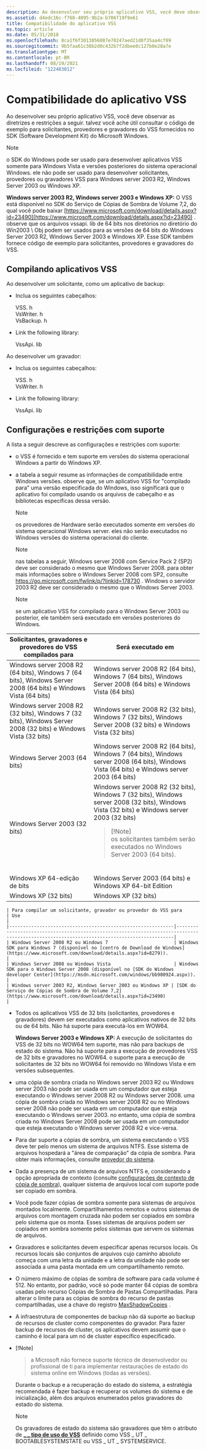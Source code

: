 ```yaml
---
description: Ao desenvolver seu próprio aplicativo VSS, você deve observar as diretrizes e restrições a seguir.
ms.assetid: d4edc16c-f768-4095-9b2a-b706f19f9e61
title: Compatibilidade do aplicativo VSS
ms.topic: article
ms.date: 05/31/2018
ms.openlocfilehash: 8ca1f6f3013856087e70247aed21d8f35aa4cf09
ms.sourcegitcommit: 9b5faa61c38b2d0c432b7f2dbee8c127b0e28a7e
ms.translationtype: MT
ms.contentlocale: pt-BR
ms.lasthandoff: 08/19/2021
ms.locfileid: "122483012"
---
```

# <a name="vss-application-compatibility"></a>Compatibilidade do aplicativo VSS

Ao desenvolver seu próprio aplicativo VSS, você deve observar as diretrizes e restrições a seguir. talvez você ache útil consultar o código de exemplo para solicitantes, provedores e gravadores do VSS fornecidos no SDK (Software Development Kit) do Microsoft Windows.

> [!Note]  
> o SDK do Windows pode ser usado para desenvolver aplicativos VSS somente para Windows Vista e versões posteriores do sistema operacional Windows. ele não pode ser usado para desenvolver solicitantes, provedores ou gravadores VSS para Windows server 2003 R2, Windows Server 2003 ou Windows XP.

 

**Windows server 2003 R2, Windows server 2003 e Windows XP:** O VSS está disponível no SDK do Serviço de Cópias de Sombra de Volume 7,2, do qual você pode baixar [https://www.microsoft.com/download/details.aspx?id=23490](https://www.microsoft.com/download/details.aspx?id=23490) . observe que os arquivos vssapi. lib de 64 bits nos diretórios no diretório do Win2003 \\ Obj podem ser usados para as versões de 64 bits do Windows Server 2003 R2, Windows Server 2003 e Windows XP. Esse SDK também fornece código de exemplo para solicitantes, provedores e gravadores do VSS.

## <a name="compiling-vss-applications"></a>Compilando aplicativos VSS

Ao desenvolver um solicitante, como um aplicativo de backup:

-   Inclua os seguintes cabeçalhos: <dl> VSS. h  
    VsWriter. h  
    VsBackup. h  
    </dl>
-   Link the following library: <dl> VssApi. lib  
    </dl>

Ao desenvolver um gravador:

-   Inclua os seguintes cabeçalhos: <dl> VSS. h  
    VsWriter. h  
    </dl>
-   Link the following library: <dl> VssApi. lib  
    </dl>

## <a name="supported-configurations-and-restrictions"></a>Configurações e restrições com suporte

A lista a seguir descreve as configurações e restrições com suporte:

-   o VSS é fornecido e tem suporte em versões do sistema operacional Windows a partir do Windows XP.
-   a tabela a seguir resume as informações de compatibilidade entre Windows versões. observe que, se um aplicativo VSS for "compilado para" uma versão especificada do Windows, isso significará que o aplicativo foi compilado usando os arquivos de cabeçalho e as bibliotecas específicas dessa versão.

    > [!Note]  
    > os provedores de Hardware serão executados somente em versões do sistema operacional Windows server. eles não serão executados no Windows versões do sistema operacional do cliente.

     

    > [!Note]  
    > nas tabelas a seguir, Windows server 2008 com Service Pack 2 (SP2) deve ser considerado o mesmo que Windows Server 2008. para obter mais informações sobre o Windows Server 2008 com SP2, consulte <https://go.microsoft.com/fwlink/p/?linkid=178730> . Windows o servidor 2003 R2 deve ser considerado o mesmo que o Windows Server 2003.

     

    > [!Note]  
    > se um aplicativo VSS for compilado para o Windows Server 2003 ou posterior, ele também será executado em versões posteriores do Windows.

     

    

    
| Solicitantes, gravadores e provedores do VSS compilados para | Será executado em | 
|-----------------------------------------------------|-------------|
| Windows server 2008 R2 (64 bits), Windows 7 (64 bits), Windows Server 2008 (64 bits) e Windows Vista (64 bits) | Windows server 2008 R2 (64 bits), Windows 7 (64 bits), Windows Server 2008 (64 bits) e Windows Vista (64 bits) | 
| Windows server 2008 R2 (32 bits), Windows 7 (32 bits), Windows Server 2008 (32 bits) e Windows Vista (32 bits) | Windows server 2008 R2 (32 bits), Windows 7 (32 bits), Windows Server 2008 (32 bits) e Windows Vista (32 bits) | 
| Windows Server 2003 (64 bits) | Windows server 2008 R2 (64 bits), Windows 7 (64 bits), Windows server 2008 (64 bits), Windows Vista (64 bits) e Windows server 2003 (64 bits) | 
| Windows Server 2003 (32 bits) | Windows server 2008 R2 (32 bits), Windows 7 (32 bits), Windows server 2008 (32 bits), Windows Vista (32 bits) e Windows server 2003 (32 bits)    <blockquote>    [!Note]<br />    os solicitantes também serão executados no Windows Server 2003 (64 bits).    </blockquote><br /> | 
| Windows XP 64-edição de bits | Windows Server 2003 (64 bits) e Windows XP 64-bit Edition | 
| Windows XP (32 bits) | Windows XP (32 bits) | 


    

     

    

    | Para compilar um solicitante, gravador ou provedor do VSS para        | Use                                                                                                                                       |
    |------------------------------------------------------------|-------------------------------------------------------------------------------------------------------------------------------------------|
    | Windows Server 2008 R2 ou Windows 7                        | Windows SDK para Windows 7 (disponível no [centro de Download de Windows](https://www.microsoft.com/download/details.aspx?id=8279)).                |
    | Windows Server 2008 ou Windows Vista                       | Windows SDK para o Windows Server 2008 (disponível no [SDK do Windows developer Center](https://msdn.microsoft.com/windows/bb980924.aspx)). |
    | Windows server 2003 R2, Windows Server 2003 ou Windows XP | [SDK do Serviço de Cópias de Sombra de Volume 7,2](https://www.microsoft.com/download/details.aspx?id=23490)                                                      |

    

     

-   Todos os aplicativos VSS de 32 bits (solicitantes, provedores e gravadores) devem ser executados como aplicativos nativos de 32 bits ou de 64 bits. Não há suporte para executá-los em WOW64.

    **Windows Server 2003 e Windows XP:** A execução de solicitantes do VSS de 32 bits no WOW64 tem suporte, mas não para backups de estado do sistema. Não há suporte para a execução de provedores VSS de 32 bits e gravadores no WOW64. o suporte para a execução de solicitantes de 32 bits no WOW64 foi removido no Windows Vista e em versões subsequentes.

-   uma cópia de sombra criada no Windows server 2003 R2 ou Windows server 2003 não pode ser usada em um computador que esteja executando o Windows server 2008 R2 ou Windows server 2008. uma cópia de sombra criada no Windows server 2008 R2 ou no Windows server 2008 não pode ser usada em um computador que esteja executando o Windows server 2003. no entanto, uma cópia de sombra criada no Windows Server 2008 pode ser usada em um computador que esteja executando o Windows server 2008 R2 e vice-versa.
-   Para dar suporte a cópias de sombra, um sistema executando o VSS deve ter pelo menos um sistema de arquivos NTFS. Esse sistema de arquivos hospedará a "área de comparação" da cópia de sombra. Para obter mais informações, consulte [provedor do sistema](providers.md).
-   Dada a presença de um sistema de arquivos NTFS e, considerando a opção apropriada de contexto (consulte [configurações de contexto de cópia de sombra](shadow-copy-context-configurations.md)), qualquer sistema de arquivos local com suporte pode ser copiado em sombra.
-   Você pode fazer cópias de sombra somente para sistemas de arquivos montados localmente. Compartilhamentos remotos e outros sistemas de arquivos com montagem cruzada não podem ser copiados em sombra pelo sistema que os monta. Esses sistemas de arquivos podem ser copiados em sombra somente pelos sistemas que servem os sistemas de arquivos.
-   Gravadores e solicitantes devem especificar apenas recursos locais. Os recursos locais são conjuntos de arquivos cujo caminho absoluto começa com uma letra da unidade e a letra da unidade não pode ser associada a uma pasta montada em um compartilhamento remoto.
-   O número máximo de cópias de sombra de software para cada volume é 512. No entanto, por padrão, você só pode manter 64 cópias de sombra usadas pelo recurso Cópias de Sombra de Pastas Compartilhadas. Para alterar o limite para as cópias de sombra do recurso de pastas compartilhadas, use a chave do registro [MaxShadowCopies](../backup/registry-keys-for-backup-and-restore.md) .
-   A infraestrutura de componentes de backup não dá suporte ao backup de recursos de cluster como componentes do gravador. Para fazer backup de recursos de cluster, os aplicativos devem assumir que o caminho é local para um nó de cluster específico especificado.
-   [!Note]  
    > a Microsoft não fornece suporte técnico de desenvolvedor ou profissional de ti para implementar restaurações de estado do sistema online em Windows (todas as versões).

     

    Durante o backup e a recuperação do estado do sistema, a estratégia recomendada é fazer backup e recuperar os volumes do sistema e de inicialização, além dos arquivos enumerados pelos gravadores do estado do sistema.

    > [!Note]  
    > Os gravadores de estado do sistema são gravadores que têm o atributo de [**\_ \_ tipo de uso do VSS**](/windows/win32/api/VsWriter/ne-vswriter-vss_usage_type) definido como VSS \_ UT \_ BOOTABLESYSTEMSTATE ou VSS \_ UT \_ SYSTEMSERVICE.

     

 

 
